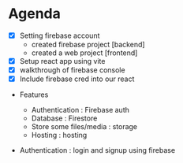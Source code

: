 # Agenda

-  [x] Setting firebase account
   -  created firebase project [backend]
   -  created a web project [frontend]
-  [x] Setup react app using vite
-  [x] walkthrough of firebase console
-  [x] Include firebase cred into our react
-  Features

   -  Authentication : Firebase auth
   -  Database : Firestore
   -  Store some files/media : storage
   -  Hosting : hosting

-  Authentication : login and signup using firebase
